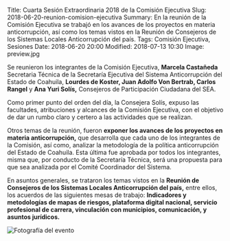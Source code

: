 Title: Cuarta Sesión Extraordinaria 2018 de la Comisión Ejecutiva
Slug: 2018-06-20-reunion-comision-ejecutiva
Summary: En la reunión de la Comisión Ejecutiva se trabajó en los avances de los proyectos en materia anticorrupción, así como los temas vistos en la Reunión de Consejeros de los Sistemas Locales Anticorrupción del país.
Tags: Comisión Ejecutiva, Sesiones
Date: 2018-06-20 20:00
Modified: 2018-07-13 10:30
Image: preview.jpg


Se reunieron los integrantes de la Comisión Ejecutiva, **Marcela Castañeda** Secretaria Técnica de la Secretaría Ejecutiva del Sistema Anticorrupción del Estado de Coahuila, **Lourdes de Koster, Juan Adolfo Von Bertrab, Carlos Rangel** y **Ana Yuri Solís,** Consejeros de Participación Ciudadana del SEA.

Como primer punto del orden del día, la Consejera Solís, expuso las facultades, atribuciones y alcances de la Comisión Ejecutiva, con el objetivo de dar un rumbo claro y certero a las actividades que se realizan.

Otros temas de la reunión, fueron **exponer los avances de los proyectos en materia anticorrupción,** que desarrolla que cada uno de los integrantes de la Comisión, así como, analizar la metodología de la política anticorrupción del Estado de Coahuila. Esta última fue aprobada por todos los integrantes, misma que, por conducto de la Secretaría Técnica, será una propuesta para que sea analizada por el Comité Coordinador del Sistema.

En asuntos generales, se trataron los temas vistos en la **Reunión de Consejeros de los Sistemas Locales Anticorrupción del país,** entre ellos, los acuerdos de las siguientes mesas de trabajo: **Indicadores y metodologías de mapas de riesgos, plataforma digital nacional, servicio profesional de carrera, vinculación con municipios, comunicación, y asuntos jurídicos.**

<img class="img-fluid" src="foto-reunion-comision-ejecutiva.jpg" alt="Fotografía del evento">
